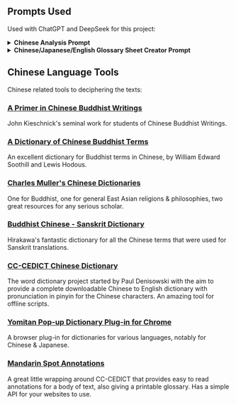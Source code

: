 ## Prompts Used

Used with ChatGPT and DeepSeek for this project:

<details>
<summary><strong>Chinese Analysis Prompt</strong></summary>

```markdown
Please analyze the following Chinese poem **line by line**, with the following method:

1. **Character-by-character glossing**:
   - For *each individual character* in a line (before compounds), give:
     - Core standalone meanings
     - 3 historical example sentences from 12th-century Chinese sources (or close era), each with:
       - The original sentence in Chinese
       - A faithful English translation
     - If a character has particularly varied or poetic meanings, include more examples.

2. **Compound identification**:
   - After individual glosses, identify any compounds, set phrases, or poetic constructions formed by combinations of the characters.
   - Repeat the same exemplar process for compounds:
     - Give 3 usage examples per compound if available, same format as above.

3. **Line translation**:
   - Offer a faithful, poetic English translation of the line.
   - Note alternate possible renderings if helpful.

4. **Aesthetic & poetic analysis**:
   - Comment on:
     - Imagery and symbolic motifs from Chinese, Japanese, and Zen poetic traditions.
     - Wordplay, double meanings, puns, or name references.
     - Any resonance with Dōgen’s other works, Buddhist imagery, or seasonal conventions.

⚠️ Do not skip steps or reorder them.  
⚠️ Use clear formatting to make glosses, examples, translations, and commentary easily distinguishable.  
⚠️ Maintain a balance of clarity and poetic sensitivity—this is a philological task, not a loose paraphrase.

We’ll work one line at a time to ensure fidelity and manageable token load.

Here's the poem:  
[INSERT POEM HERE]
```

</details>

<details>
<summary><strong>Chinese/Japanese/English Glossary Sheet Creator Prompt</strong></summary>

```markdown
Please create an Excel document for the following Chinese poem, one row per Chinese character or word, not by line. The columns should be formatted like this:

Row 1: Chinese characters for first line  
Row 2: Pinyin 
Row 3: Japanese hiragana rendering of the kanji (where possible) 
Row 4: Romaji of the hiragana
Row 5: English translation of the chinese character
Row 6: Repeat for next line

Do not group entire lines into one cell. Instead, break the poem down character by character, and assign each to a new column.

Here's the poem:
[INSERT POEM HERE]
```

</details>

## Chinese Language Tools

Chinese related tools to deciphering the texts:

### [A Primer in Chinese Buddhist Writings](https://religiousstudies.stanford.edu/primer-chinese-buddhist-writings)

John Kieschnick's seminal work for students of Chinese Buddhist Writings.

### [A Dictionary of Chinese Buddhist Terms](https://mahajana.net/texts/soothill-hodous.html)

An excellent dictionary for Buddhist terms in Chinese, by William Edward Soothill and Lewis Hodous.

### [Charles Muller's Chinese Dictionaries](https://buddhism-dict.net)

One for Buddhist, one for general East Asian religions & philosophies, two great resources for any serious scholar. 

### [Buddhist Chinese - Sanskrit Dictionary](https://static.sariputta.com/pdf/tipitaka/867/a-buddhist-chinese_sanskrit-dict_hirakawa.pdf)

Hirakawa's fantastic dictionary for all the Chinese terms that were used for Sanskrit translations. 

### [CC-CEDICT Chinese Dictionary](https://www.mdbg.net/chinese/dictionary?page=cedict)

The word dictionary project started by Paul Denisowski with the aim to provide a complete downloadable Chinese to English dictionary with pronunciation in pinyin for the Chinese characters. An amazing tool for offline scripts.

### [Yomitan Pop-up Dictionary Plug-in for Chrome](https://chromewebstore.google.com/detail/yomitan-popup-dictionary/likgccmbimhjbgkjambclfkhldnlhbnn?hl=en)

A browser plug-in for dictionaries for various languages, notably for Chinese & Japanese. 

### [Mandarin Spot Annotations](https://mandarinspot.com/)

A great little wrapping around CC-CEDICT that provides easy to read annotations for a body of text, also giving a printable glossary. Has a simple API for your websites to use. 
